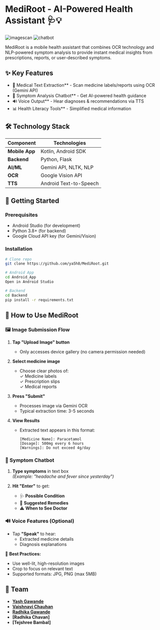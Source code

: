 # MediRoot - AI-Powered Health Assistant 🩺💡

![imagescan](https://github.com/user-attachments/assets/66434e08-9e22-4f8b-bf8c-a2782fcc8a84)
![chatbot](https://github.com/user-attachments/assets/5567a980-614c-475a-b838-206661a189d6)


MediRoot is a mobile health assistant that combines OCR technology and NLP-powered symptom analysis to provide instant medical insights from prescriptions, reports, or user-described symptoms.

## ✨ Key Features
- 📸 Medical Text Extraction** - Scan medicine labels/reports using OCR (Gemini API)
- 💬 Symptom Analysis Chatbot** - Get AI-powered health guidance
- 🔊 Voice Output** - Hear diagnoses & recommendations via TTS
- 📊 Health Literacy Tools** - Simplified medical information

## 🛠️ Technology Stack
| Component       | Technologies               |
|-----------------|----------------------------|
| **Mobile App**  | Kotlin, Android SDK        |
| **Backend**     | Python, Flask              |
| **AI/ML**       | Gemini API, NLTK, NLP      |
| **OCR**         | Google Vision API          |
| **TTS**         | Android Text-to-Speech     |

## 🚀 Getting Started
### Prerequisites
- Android Studio (for development)
- Python 3.8+ (for backend)
- Google Cloud API key (for Gemini/Vision)

### Installation
```bash
# Clone repo
git clone https://github.com/ya5h8/MediRoot.git

# Android App
cd Android_App
Open in Android Studio

# Backend
cd Backend
pip install -r requirements.txt
```
## 📱 How to Use MediRoot

### 🖼️ Image Submission Flow
1. **Tap "Upload Image" button**  
   - Only accesses device gallery (no camera permission needed)

2. **Select medicine image**  
   - Choose clear photos of:  
     ✓ Medicine labels  
     ✓ Prescription slips  
     ✓ Medical reports  

3. **Press "Submit"**  
   - Processes image via Gemini OCR  
   - Typical extraction time: 3-5 seconds  

4. **View Results**  
   - Extracted text appears in this format:  
     ```plaintext
     [Medicine Name]: Paracetamol  
     [Dosage]: 500mg every 6 hours  
     [Warnings]: Do not exceed 4g/day  
     ```

### 💬 Symptom Chatbot
1. **Type symptoms** in text box  
   *(Example: "headache and fever since yesterday")*  

2. **Hit "Enter"** to get:  
   - 🩺 **Possible Condition**  
   - 💊 **Suggested Remedies**  
   - ⚠️ **When to See Doctor**  

### 🔊 Voice Features (Optional)
- Tap **"Speak"** to hear:  
  - Extracted medicine details  
  - Diagnosis explanations  

📌 **Best Practices:**  
- Use well-lit, high-resolution images  
- Crop to focus on relevant text  
- Supported formats: JPG, PNG (max 5MB)

## 👥 Team
- **[Yash Gawande](https://github.com/ya5h8)** 
- **[Vaishnavi Chauhan](https://github.com/Vaishnavi276)**
- **[Radhika Gawande](https://github.com/Radhika300904)** 
- **[Radhika Chavan]**   
- **[Tejshree Bambal]** 


  


    

